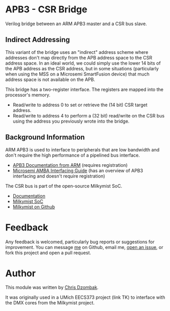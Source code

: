 # APB3 - CSR Bridge

Verilog bridge between an ARM APB3 master and a CSR bus slave.

## Indirect Addressing

This variant of the bridge uses an "indirect" address scheme where addresses don't map directly from the APB address space to the CSR address space. In an ideal world, we could simply use the lower 14 bits of the APB address as the CSR address, but in some situations (particularly when using the MSS on a Microsemi SmartFusion device) that much address space is not available on the APB.

This bridge has a two-register interface. The registers are mapped into the processor's memory.

* Read/write to address 0 to set or retrieve the (14 bit) CSR target address.
* Read/write to address 4 to perform a (32 bit) read/write on the CSR bus using the address you previously wrote into the bridge.

## Background Information

ARM APB3 is used to interface to peripherals that are low bandwidth and don't require the high performance of a pipelined bus interface.

* [APB3 Documentation from ARM](http://infocenter.arm.com/help/index.jsp?topic=/com.arm.doc.ihi0024b/index.html) (requires registration)
* [Microsemi AMBA Interfacing Guide](http://www.actel.com/documents/SmartFusion_Build_APB3core_AN.pdf) (has an overview of APB3 interfacing and doesn't require registration)

The CSR bus is part of the open-source Milkymist SoC.

* [Documentation](http://www.milkymist.org/socdoc/csr.pdf)
* [Milkymist SoC](http://www.milkymist.org/mmsoc.html)
* [Milkymist on Github](https://github.com/milkymist)

# Feedback

Any feedback is welcomed, particularly bug reports or suggestions for improvement. You can message [me](https://github.com/cdzombak) on Github, email me, [open an issue](https://github.com/cdzombak/useful-hdl/issues), or fork this project and open a pull request.

# Author

This module was written by [Chris Dzombak](http://chris.dzombak.name).

It was originally used in a UMich EECS373 project (link TK) to interface with the DMX cores from the Milkymist project.
